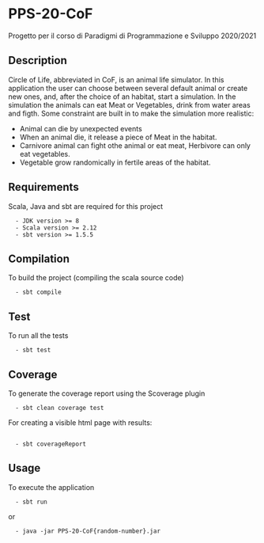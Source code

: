 # PPS-20-CoF
Progetto per il corso di Paradigmi di Programmazione e Sviluppo 2020/2021

## Description
Circle of Life, abbreviated in CoF, is an animal life simulator. In this application the user can choose between several default animal or create new ones, and, after the choice of an habitat, start a simulation. In the simulation the animals can eat Meat or Vegetables, drink from water areas and figth. Some constraint are built in to make the simulation more realistic:
  - Animal can die by unexpected events
  - When an animal die, it release a piece of Meat in the habitat.
  - Carnivore animal can fight othe animal or eat meat, Herbivore can only eat vegetables.
  - Vegetable grow randomically in fertile areas of the habitat.

## Requirements
Scala, Java and sbt are required for this project
``` shell
  - JDK version >= 8
  - Scala version >= 2.12
  - sbt version >= 1.5.5
```
## Compilation
To build the project (compiling the scala source code)
``` shell
  - sbt compile
```
## Test
To run all the tests
``` shell
  - sbt test
``` 
## Coverage
To generate the coverage report using the Scoverage plugin
``` shell
  - sbt clean coverage test
``` 
For creating a visible html page with results:
``` shell
 
  - sbt coverageReport
```
## Usage
To execute the application
``` shell
  - sbt run
``` 
  or
``` shell
  - java -jar PPS-20-CoF{random-number}.jar
```
